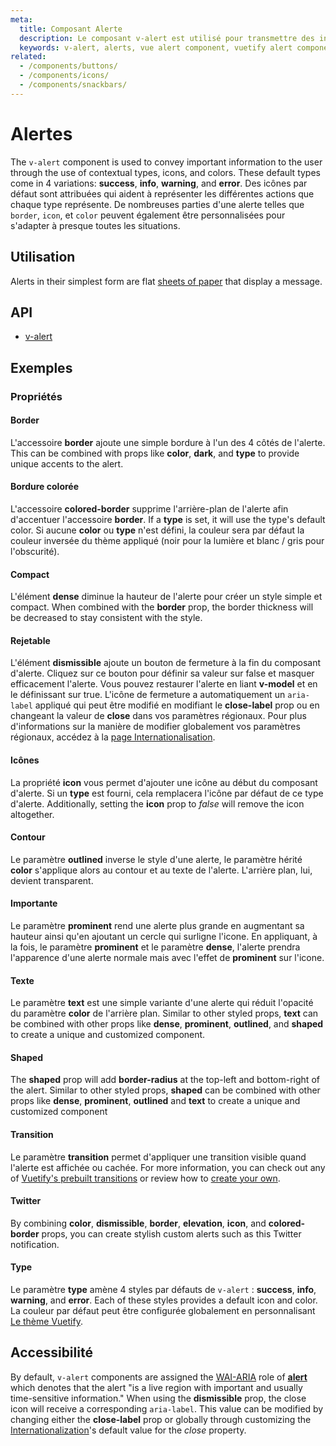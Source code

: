 ```yaml
---
meta:
  title: Composant Alerte
  description: Le composant v-alert est utilisé pour transmettre des informations à l'utilisateur. Conçues pour se démarquer, les alertes se déclinent en quatre styles contextuels.
  keywords: v-alert, alerts, vue alert component, vuetify alert component
related:
  - /components/buttons/
  - /components/icons/
  - /components/snackbars/
---
```


# Alertes

The `v-alert` component is used to convey important information to the user through the use of contextual types, icons, and colors. These default types come in 4 variations: **success**, **info**, **warning**, and **error**. Des icônes par défaut sont attribuées qui aident à représenter les différentes actions que chaque type représente. De nombreuses parties d'une alerte telles que `border`, `icon`, et `color` peuvent également être personnalisées pour s'adapter à presque toutes les situations.

<entry-ad />

## Utilisation

Alerts in their simplest form are flat [sheets of paper](/components/sheets) that display a message.

<usage name="v-alert" />

## API

- [v-alert](/api/v-alert)

<inline-api page="components/alerts" />

## Exemples

### Propriétés

#### Border

L'accessoire **border** ajoute une simple bordure à l'un des 4 côtés de l'alerte. This can be combined with props like **color**, **dark**, and **type** to provide unique accents to the alert.

<example file="v-alert/prop-border" />

#### Bordure colorée

L'accessoire **colored-border** supprime l'arrière-plan de l'alerte afin d'accentuer l'accessoire **border**. If a **type** is set, it will use the type's default color. Si aucune **color** ou **type** n'est défini, la couleur sera par défaut la couleur inversée du thème appliqué (noir pour la lumière et blanc / gris pour l'obscurité).

<example file="v-alert/prop-colored-border" />

#### Compact

L'élément **dense** diminue la hauteur de l'alerte pour créer un style simple et compact. When combined with the **border** prop, the border thickness will be decreased to stay consistent with the style.

<example file="v-alert/prop-dense" />

#### Rejetable

L'élément **dismissible** ajoute un bouton de fermeture à la fin du composant d'alerte. Cliquez sur ce bouton pour définir sa valeur sur false et masquer efficacement l'alerte. Vous pouvez restaurer l'alerte en liant **v-model** et en le définissant sur true. L'icône de fermeture a automatiquement un `aria-label` appliqué qui peut être modifié en modifiant le **close-label** prop ou en changeant la valeur de **close** dans vos paramètres régionaux. Pour plus d'informations sur la manière de modifier globalement vos paramètres régionaux, accédez à la [page Internationalisation](/features/internationalization).

<example file="v-alert/prop-dismissible" />

#### Icônes

La propriété **icon** vous permet d'ajouter une icône au début du composant d'alerte. Si un **type** est fourni, cela remplacera l'icône par défaut de ce type d'alerte. Additionally, setting the **icon** prop to _false_ will remove the icon altogether.

<example file="v-alert/prop-icon" />

#### Contour

Le paramètre **outlined** inverse le style d'une alerte, le paramètre hérité **color** s'applique alors au contour et au texte de l'alerte. L'arrière plan, lui, devient transparent.

<example file="v-alert/prop-outlined" />

<discovery-ad />

#### Importante

Le paramètre **prominent** rend une alerte plus grande en augmentant sa hauteur ainsi qu'en ajoutant un cercle qui surligne l'icone. En appliquant, à la fois, le paramètre **prominent** et le paramètre **dense**, l'alerte prendra l'apparence d'une alerte normale mais avec l'effet de **prominent** sur l'icone.

<example file="v-alert/prop-prominent" />

#### Texte

Le paramètre **text** est une simple variante d'une alerte qui réduit l'opacité du paramètre **color** de l'arrière plan. Similar to other styled props, **text** can be combined with other props like **dense**, **prominent**, **outlined**, and **shaped** to create a unique and customized component.

<example file="v-alert/prop-text" />

#### Shaped

The **shaped** prop will add **border-radius**  at the top-left and bottom-right of the alert. Similar to other styled props, **shaped** can be combined with other props like **dense**, **prominent**, **outlined** and **text** to create a unique and customized component

<example file="v-alert/prop-shaped" />

#### Transition

Le paramètre **transition** permet d'appliquer une transition visible quand l'alerte est affichée ou cachée. For more information, you can check out any of [Vuetify's prebuilt transitions](/styles/transitions#motion) or review how to [create your own](/styles/transitions#create-your-own).

<example file="v-alert/prop-transition" />

#### Twitter

By combining **color**, **dismissible**, **border**, **elevation**, **icon**, and **colored-border** props, you can create stylish custom alerts such as this Twitter notification.

<example file="v-alert/misc-twitter" />

#### Type

Le paramètre **type** amène 4 styles par défauts de  `v-alert` : **success**, **info**, **warning**, and **error**. Each of these styles provides a default icon and color. La couleur par défaut peut être configurée globalement en personnalisant [Le thème Vuetify](/features/theme).

<example file="v-alert/prop-type" />

## Accessibilité

<vuetify-ad slug="vs-video-accessibility" />

By default, `v-alert` components are assigned the [WAI-ARIA](https://www.w3.org/WAI/standards-guidelines/aria/) role of [**alert**](https://www.w3.org/TR/wai-aria/#alert) which denotes that the alert \"is a live region with important and usually time-sensitive information.\" When using the **dismissible** prop, the close icon will receive a corresponding `aria-label`. This value can be modified by changing either the **close-label** prop or globally through customizing the [Internationalization](/features/internationalization)'s default value for the _close_ property.

<backmatter />
